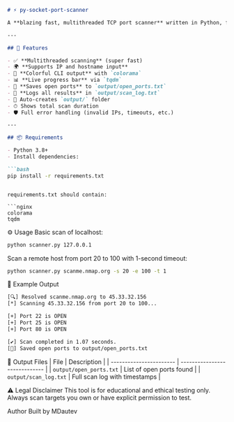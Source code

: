 ```markdown
# ⚡ py-socket-port-scanner

A **blazing fast, multithreaded TCP port scanner** written in Python, featuring a colorful CLI, hostname support, logging, and open port saving — perfect for ethical hackers and cybersecurity learners.

---

## 🚀 Features

- ✅ **Multithreaded scanning** (super fast)
- 🌍 **Supports IP and hostname input**
- 🎨 **Colorful CLI output** with `colorama`
- 📊 **Live progress bar** via `tqdm`
- 💾 **Saves open ports** to `output/open_ports.txt`
- 🧠 **Logs all results** in `output/scan_log.txt`
- 📁 Auto-creates `output/` folder
- ⏱ Shows total scan duration
- 🛡️ Full error handling (invalid IPs, timeouts, etc.)

---

## 📦 Requirements

- Python 3.8+
- Install dependencies:

```bash
pip install -r requirements.txt
```
```

requirements.txt should contain:

```nginx
colorama
tqdm
```

⚙️ Usage
Basic scan of localhost:

```bash
python scanner.py 127.0.0.1
```

Scan a remote host from port 20 to 100 with 1-second timeout:

```bash
python scanner.py scanme.nmap.org -s 20 -e 100 -t 1
```

🧪 Example Output

```bash
[🔍] Resolved scanme.nmap.org to 45.33.32.156
[*] Scanning 45.33.32.156 from port 20 to 100...

[+] Port 22 is OPEN
[+] Port 25 is OPEN
[+] Port 80 is OPEN

[✔] Scan completed in 1.07 seconds.
[💾] Saved open ports to output/open_ports.txt
```

📂 Output Files
| File | Description |
| ----------------------- | ----------------------------- |
| `output/open_ports.txt` | List of open ports found |
| `output/scan_log.txt` | Full scan log with timestamps |

⚠️ Legal Disclaimer
This tool is for educational and ethical testing only.
Always scan targets you own or have explicit permission to test.

Author
Built by MDautev
